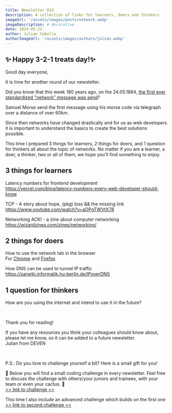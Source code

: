 ```yaml
---
title: Newsletter 014
description: A collection of links for learners, doers and thinkers
imageUrl: '/assets/images/posts/network.webp'
imageDescription: # decorative
date: 2024-05-22
author: Julian Cebulla
authorImageUrl: '/assets/images/authors/julian.webp'
---
```

## ✨ Happy 3-2-1 treats day!✨
Good day everyone,

It is time for another round of our newsletter.

Did you know that this week 180 years ago, on the 24.05.1884, [the first ever standardized "network" message was send](https://www.loc.gov/item/mmorse000107)?

Samuel Morse send the first message using his morse code via telegraph over a distance of over 60km.

Since then networks have changed drastically and for us as web developers it is important to understand the basics to create the best solutions possible.


This time I prepared 3 things for learners, 2 things for doers, and 1 question for thinkers all about the topic of networks. No matter if you are a learner, a doer, a thinker, two or all of them, we hope you’ll find something to enjoy.


## 3 things for learners
Latency numbers for frontend development <br/>
https://vercel.com/blog/latency-numbers-every-web-developer-should-know

TCP - A story about hope, (pkg) loss && the missing link<br>
https://www.youtube.com/watch?v=aOPgTWVtX78

Networking ACK! - a zine about computer networking<br />
https://wizardzines.com/zines/networking/


## 2 things for doers
How to use the network tab in the browser<br />
For [Chrome](https://developer.chrome.com/docs/devtools/network) and [Firefox](https://firefox-source-docs.mozilla.org/devtools-user/network_monitor/)

How DNS can be used to tunnel IP traffic<br>
https://sarwiki.informatik.hu-berlin.de/IPoverDNS


## 1 question for thinkers
How are you using the internet and intend to use it in the future?

<br />

Thank you for reading!

If you have any resources you think your colleagues should know about, please let me know, so it can be added to a future newsletter.<br />
Julian from DEVEN

<br />

P.S.: Do you love to challenge yourself a bit? Here is a small gift for you!

🎁 Below you will find a small coding challenge in every newsletter. Feel free to discuss the challenge with others/your juniors and trainees, with your team or even your cactus. 🌵<br />
[>> link to challenge <<](https://codepen.io/jumace-the-dev/pen/vYwGoJb?editors=1011)

This time I also include an advanced challenge which builds on the first one<br/>
[>> link to second challenge <<](https://codepen.io/jumace-the-dev/pen/XWwKrLv?editors=1010)